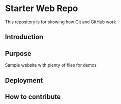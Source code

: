 # Starter Web Repo

This repository is for showing how Git and GitHub work

## Introduction

## Purpose

Sample website with plenty of files for demos

## Deployment

## How to contribute
